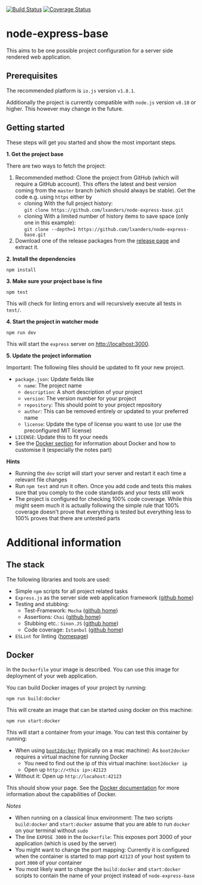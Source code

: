 [![Build Status](https://img.shields.io/travis/lxanders/node-express-base/master.svg?style=flat)](https://travis-ci.org/lxanders/node-express-base)
[![Coverage Status](https://img.shields.io/coveralls/lxanders/node-express-base/master.svg?style=flat)](https://coveralls.io/r/lxanders/node-express-base)

# node-express-base

This aims to be one possible project configuration for a server side rendered web application.

## Prerequisites

The recommended platform is `io.js` version `v1.8.1`. 

Additionally the project is currently compatible with `node.js` version `v0.10` or higher. This however may change in the future.

## Getting started

These steps will get you started and show the most important steps.

**1. Get the project base**

There are two ways to fetch the project:

1. Recommended method: Clone the project from GitHub (which will require a GitHub account). This offers the latest and best version coming from the `master` branch (which should always be stable). Get the code e.g. using `https` either by
    * cloning With the full project history:  
    `git clone https://github.com/lxanders/node-express-base.git`
    * cloning With a limited number of history items to save space (only one in this example):  
    `git clone --depth=1 https://github.com/lxanders/node-express-base.git`
2. Download one of the release packages from the [release page](https://github.com/lxanders/node-express-base/releases) and extract it.

**2. Install the dependencies**

```
npm install
```

**3. Make sure your project base is fine**

```
npm test
```

This will check for linting errors and will recursively execute all tests in `test/`.

**4. Start the project in watcher mode**

```
npm run dev
```

This will start the `express` server on [http://localhost:3000](http://localhost:3000).

**5. Update the project information**

Important: The following files should be updated to fit your new project.

* `package.json`: Update fields like
  * `name`: The project name
  * `description`: A short description of your project
  * `version`: The version number for your project
  * `repository`: This should point to your project repository
  * `author`: This can be removed entirely or updated to your preferred name
  * `license`: Update the type of license you want to use (or use the preconfigured MIT license)
* `LICENSE`: Update this to fit your needs
* See the [Docker section](#docker) for information about Docker and how to customise it (especially the notes part)

**Hints**

* Running the `dev` script will start your server and restart it each time a relevant file changes
* Run `npm test` and run it often. Once you add code and tests this makes sure that you comply to the code standards and your tests still work
* The project is configured for checking 100% code coverage. While this might seem much it is actually following the simple rule that 100% coverage doesn't prove that everything is tested but everything less to 100% proves that there are untested parts

# Additional information

## The stack

The following libraries and tools are used:

* Simple `npm` scripts for all project related tasks
* `Express.js` as the server side web application framework ([github home](https://github.com/visionmedia/express))
* Testing and stubbing:
  * Test-Framework: `Mocha` ([github home](https://github.com/visionmedia/mocha))
  * Assertions: `Chai` ([github home](https://github.com/chaijs/chai))
  * Stubbing etc.: `Sinon.JS` ([github home](https://github.com/cjohansen/Sinon.JS))
  * Code coverage: `Istanbul` ([github home](https://github.com/gotwarlost/istanbul))
* `ESLint` for linting ([homepage](http://eslint.org/))

## <a name="docker">Docker</a>

In the `Dockerfile` your image is described. You can use this image for deployment of your web application.

You can build Docker images of your project by running:

```
npm run build:docker
```

This will create an image that can be started using docker on this machine:

```
npm run start:docker
```

This will start a container from your image. You can test this container by running:

* When using [`boot2docker`](http://boot2docker.io) (typically on a mac machine): As `boot2docker` requires a virtual machine for running Docker
  * You need to find out the ip of this virtual machine: `boot2docker ip`
  * Open up `http://<this ip>:42123`
* Without it: Open up `http://locahost:42123`

This should show your page. See the [Docker documentation](https://docs.docker.com/) for more information about the capabilities of Docker.

*Notes*

* When running on a classical linux environment: The two scripts `build:docker` and `start:docker` assume that you are able to run `docker` on your terminal without `sudo`
* The line `EXPOSE 3000` in the `Dockerfile`: This exposes port 3000 of your application (which is used by the server)
* You might want to change the port mapping: Currently it is configured when the container is started to map port `42123` of your host system to port `3000` of your container
* You most likely want to change the `build:docker` and `start:docker` scripts to contain the name of your project instead of `node-express-base`
